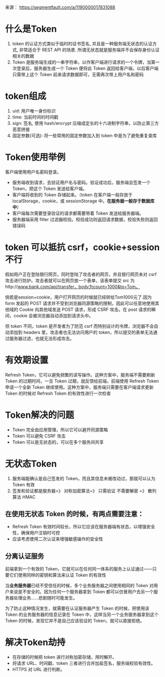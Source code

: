 来源： https://segmentfault.com/a/1190000017831088

# 什么是Token
1. token 的认证方式类似于临时的证书签名, 并且是一种服务端无状态的认证方式, 非常适合于 REST API 的场景. 所谓无状态就是服务端并不会保存身份认证相关的数据
2. Token 是服务端生成的一串字符串，以作客户端进行请求的一个令牌，当第一次登录后，服务器生成一个 Token 便将此 Token 返回给客户端，以后客户端只需带上这个 Token 前来请求数据即可，无需再次带上用户名和密码

# token组成
1. uid: 用户唯一身份标识
2. time: 当前时间的时间戳
3. sign: 签名, 使用 hash/encrypt 压缩成定长的十六进制字符串，以防止第三方恶意拼接
4. 固定参数(可选): 将一些常用的固定参数加入到 token 中是为了避免重复查库

# Token使用举例
客户端使用用户名密码登录。
- 服务端收到请求，去验证用户名与密码。验证成功后，服务端会签发一个 Token，把这个 Token 发送给客户端。
- 客户端将收到的 Token 存储起来。（token 在客户端一般存放于 localStorage，cookie，或 sessionStorage 中。**在服务器一般存于数据库中**）
- 客户端每次需要登录验证的请求都需要带着 Token 发送给服务器端。
- 服务器端采用 filter 过滤器校验。校验成功则返回请求数据，校验失败则返回错误码

# token 可以抵抗 csrf，cookie+session 不行
假如用户正在登陆银行网页，同时登陆了攻击者的网页，并且银行网页未对 csrf 攻击进行防护。攻击者就可以在网页放一个表单，该表单提交 src 为http://www.bank.com/api/transfer，body为count=1000&to=Tom。

倘若是session+cookie，用户打开网页的时候就已经转给Tom1000元了.因为form 发起的 POST 请求并不受到浏览器同源策略的限制，因此可以任意地使用其他域的 Cookie 向其他域发送 POST 请求，形成 CSRF 攻击。在 post 请求的瞬间，cookie 会被浏览器自动添加到请求头中。

但 token 不同，token 是开发者为了防范 csrf 而特别设计的令牌，浏览器不会自动添加到 headers 里，攻击者也无法访问用户的 token，所以提交的表单无法通过服务器过滤，也就无法形成攻击。


# 有效期设置
Refresh Token，它可以避免频繁的读写操作。这种方案中，服务端不需要刷新 Token 的过期时间，一旦 Token 过期，就反馈给前端，前端使用 Refresh Token 申请一个全新 Token 继续使用。这种方案中，服务端只需要在客户端请求更新 Token 的时候对 Refresh Token 的有效性进行一次检查

# Token解决的问题
- Token 完全由应用管理，所以它可以避开同源策略
- Token 可以避免 CSRF 攻击
- Token 可以是无状态的，可以在多个服务间共享

# 无状态Token
1. 服务端能确认是自己签发的 Token，而且其信息未被改动过，那就可以认为 Token 有效
2. 签发和验证都是服务器=》 对称加密算法=》 只需验证 不需要解密 =》 散列算法 HMAC

## 在使用无状态 Token 的时候，有两点需要注意：
- Refresh Token 有效时间较长，所以它应该在服务器端有状态，以增强安全性，确保用户注销时可控
- 应该考虑使用二次认证来增强敏感操作的安全性

## 分离认证服务
前端拿到一个有效的 Token，它就可以在任何同一体系的服务上认证通过——只要它们使用同样的密钥和算法来认证 Token 的有效性

当**业务服务器**已经不受信任的时候，多个业务服务器之间使用相同的 Token 对用户来说是不安全的。因为任何一个服务器拿到 Token 都可以仿冒用户去另一个服务器处理业务……悲剧随时可能发生。

为了防止这种情况发生，就需要在认证服务器产生 Token 的时候，把使用该 Token 的业务服务器的信息记录在 Token 中，这样当另一个业务服务器拿到这个 Token 的时候，发现它并不是自己应该验证的 Token，就可以直接拒绝。

# 解决Token劫持
- 在存储的时候把 token 进行对称加密存储，用时解开。
- 将请求 URL、时间戳、token 三者进行合并加盐签名，服务端校验有效性。
- HTTPS 对 URL 进行判断。

